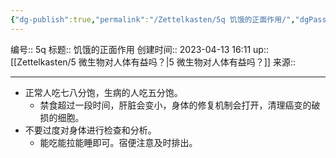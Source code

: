 ```yaml
---
{"dg-publish":true,"permalink":"/Zettelkasten/5q 饥饿的正面作用/","dgPassFrontmatter":true}
---
```


编号:: 5q
标题:: 饥饿的正面作用
创建时间:: 2023-04-13 16:11
up:: [[Zettelkasten/5 微生物对人体有益吗？\|5 微生物对人体有益吗？]]
来源:: 

---

- 正常人吃七八分饱，生病的人吃五分饱。
	- 禁食超过一段时间，肝脏会变小，身体的修复机制会打开，清理癌变的破损的细胞。 
- 不要过度对身体进行检查和分析。
	- 能吃能拉能睡即可。宿便注意及时排出。

